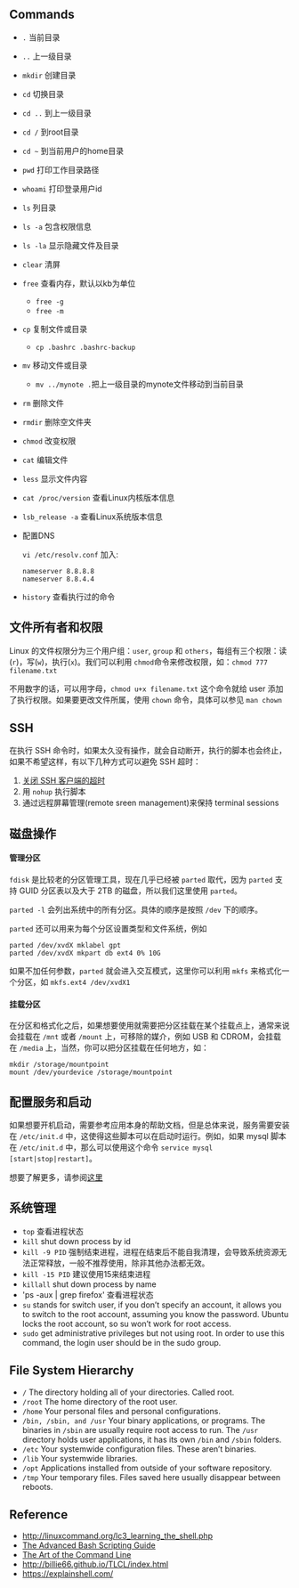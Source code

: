 ## Commands
- `.` 当前目录
- `..` 上一级目录
- `mkdir` 创建目录
- `cd` 切换目录
- `cd ..` 到上一级目录
- `cd /` 到root目录
- `cd ~` 到当前用户的home目录
- `pwd` 打印工作目录路径
- `whoami` 打印登录用户id
- `ls` 列目录
- `ls -a` 包含权限信息
- `ls -la` 显示隐藏文件及目录
- `clear` 清屏
- `free` 查看内存，默认以kb为单位
  - `free -g`
  - `free -m`
- `cp` 复制文件或目录
  - `cp .bashrc .bashrc-backup`
- `mv` 移动文件或目录
  - `mv ../mynote .`把上一级目录的mynote文件移动到当前目录
- `rm` 删除文件
- `rmdir` 删除空文件夹
- `chmod` 改变权限
- `cat` 编辑文件
- `less` 显示文件内容
- `cat /proc/version` 查看Linux内核版本信息
- `lsb_release -a` 查看Linux系统版本信息
- 配置DNS
  
  `vi /etc/resolv.conf` 加入:
  ```
  nameserver 8.8.8.8
  nameserver 8.8.4.4
  ```
- `history` 查看执行过的命令

## 文件所有者和权限

Linux 的文件权限分为三个用户组：`user`, `group` 和 `others`，每组有三个权限：读(`r`)，写(`w`)，执行(`x`)。我们可以利用 `chmod`命令来修改权限，如：`chmod 777 filename.txt`

不用数字的话，可以用字母，`chmod u+x filename.txt` 这个命令就给 user 添加了执行权限。如果要更改文件所属，使用 `chown` 命令，具体可以参见 `man chown`

## SSH

在执行 SSH 命令时，如果太久没有操作，就会自动断开，执行的脚本也会终止，如果不希望这样，有以下几种方式可以避免 SSH 超时：

1.  [关闭 SSH 客户端的超时](https://docs.oseems.com/general/application/ssh/disable-timeout)
2.  用 `nohup` 执行脚本
3.  通过远程屏幕管理(remote sreen management)来保持 terminal sessions

## 磁盘操作

#### 管理分区

`fdisk` 是比较老的分区管理工具，现在几乎已经被 `parted` 取代，因为 `parted` 支持 GUID 分区表以及大于 2TB 的磁盘，所以我们这里使用 `parted`。

`parted -l` 会列出系统中的所有分区。具体的顺序是按照 `/dev` 下的顺序。

`parted` 还可以用来为每个分区设置类型和文件系统，例如
```
parted /dev/xvdX mklabel gpt
parted /dev/xvdX mkpart db ext4 0% 10G
```
如果不加任何参数，`parted` 就会进入交互模式，这里你可以利用 `mkfs` 来格式化一个分区，如 `mkfs.ext4 /dev/xvdX1`

#### 挂载分区

在分区和格式化之后，如果想要使用就需要把分区挂载在某个挂载点上，通常来说会挂载在 `/mnt` 或者 `/mount` 上，可移除的媒介，例如 USB 和 CDROM，会挂载在 `/media` 上，当然，你可以把分区挂载在任何地方，如：
```
mkdir /storage/mountpoint
mount /dev/yourdevice /storage/mountpoint
```
## 配置服务和启动

如果想要开机启动，需要参考应用本身的帮助文档，但是总体来说，服务需要安装在 `/etc/init.d` 中，这使得这些脚本可以在启动时运行。例如，如果 mysql 脚本在 `/etc/init.d` 中，那么可以使用这个命令 `service mysql [start|stop|restart]`。

想要了解更多，请参阅[这里](http://www.tldp.org/HOWTO/HighQuality-Apps-HOWTO/boot.html)

## 系统管理

- `top` 查看进程状态
- `kill` shut down process by id
- `kill -9 PID` 强制结束进程，进程在结束后不能自我清理，会导致系统资源无法正常释放，一般不推荐使用，除非其他办法都无效。
- `kill -15 PID` 建议使用15来结束进程
- `killall`  shut down process by name
- 'ps -aux | grep firefox' 查看进程状态
- `su` stands for switch user, if you don’t specify an account, it allows you to switch to the root account, assuming you know the password. Ubuntu locks the root account, so su won’t work for root access.
- `sudo` get administrative privileges but not using root. In order to use this command, the login user should be in the sudo group.

## File System Hierarchy
- `/` The directory holding all of your directories. Called root.
- `/root` The home directory of the root user.
- `/home` Your personal files and personal configurations.
- `/bin, /sbin, and /usr` Your binary applications, or programs. The binaries in `/sbin` are usually require root access to run. The `/usr` directory holds user applications, it has its own `/bin` and `/sbin` folders.
- `/etc` Your systemwide configuration files. These aren’t binaries.
- `/lib` Your systemwide libraries.
- `/opt` Applications installed from outside of your software repository.
- `/tmp` Your temporary files. Files saved here usually disappear between reboots.

## Reference

- http://linuxcommand.org/lc3_learning_the_shell.php
- [The Advanced Bash Scripting Guide](http://tldp.org/LDP/abs/html/)
- [The Art of the Command Line](https://github.com/jlevy/the-art-of-command-line)
- http://billie66.github.io/TLCL/index.html
- https://explainshell.com/

